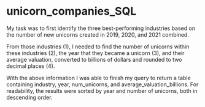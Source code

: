 # unicorn_companies_SQL
My task was to first identify the three best-performing industries based on the number of new unicorns created in 2019, 2020, and 2021 combined.

From those industries (1), I needed to find the number of unicorns within these industries (2), the year that they became a unicorn (3), and their average valuation, converted to billions of dollars and rounded to two decimal places (4).

With the above information I was able to finish my query to return a table containing industry, year, num_unicorns, and average_valuation_billions. For readability, the results were sorted by year and number of unicorns, both in descending order.
